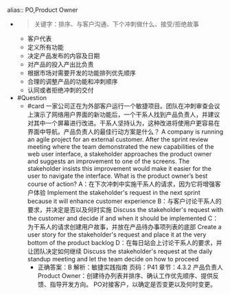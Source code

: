 alias:: PO,Product Owner

- > 关键字：排序、与客户沟通、下个冲刺做什么、接受/拒绝故事
	- 客户代表
	- 定义所有功能
	- 决定产品发布的内容及日期
	- 对产品的投入产出比负责
	- 根据市场对需要开发的功能排列优先顺序
	- 合理的调整产品的功能和冲刺顺序
	- 认同或者拒绝冲刺的交付
- #Question
	- #card 一家公司正在为外部客户运行一个敏捷项目。团队在冲刺审查会议上演示了网络用户界面的新功能后，一个干系人找到产品负责人，并建议对其中一个屏幕进行改进。干系人坚持认为，这种改进将使用户更容易在界面中导航。产品负责人的最佳行动方案是什么？
	  A company is running an agile project for an external customer. After the sprint review meeting where the team demonstrated the new capabilities of the web user interface, a stakeholder approaches the product owner and suggests an improvement to one of the screens. The stakeholder insists this improvement would make it easier for the user to navigate the interface. What is the product owner’s best course of action?
	  A：在下次冲刺中实施干系人的请求，因为它将增强客户体验 Implement the stakeholder's request in the next sprint because it will enhance customer experience
	  B：与客户讨论干系人的要求，并决定是否以及何时实施 Discuss the stakeholder's request with the customer and decide if and when it should be implemented
	  C：为干系人的请求创建用户故事，并放在产品待办事项列表的底部 Create a user story for the stakeholder's request and place it at the very bottom of the product backlog
	  D：在每日站会上讨论干系人的要求，并让团队决定如何继续 Discuss the stakeholder's request at the daily standup meeting and let the team decide on how to proceed
		- 正确答案：B
		  解析：敏捷实践指南 页码：P41 章节：4.3.2 产品负责人Product Owner：创建待办列表并排序、确认工作优先顺序、提供反馈、指导开发方向。 PO对接客户，以确定是否变更以及何时变更。